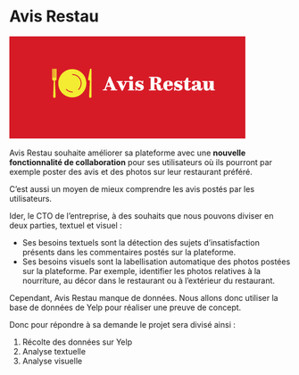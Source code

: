 # Avis Restau

![Logo Avis Restau](data/images/logo.png)

Avis Restau souhaite améliorer sa plateforme avec une **nouvelle fonctionnalité de collaboration** pour ses utilisateurs où ils pourront par exemple poster des avis et des photos sur leur restaurant préféré.

C’est aussi un moyen de mieux comprendre les avis postés par les utilisateurs.

Ider, le CTO de l’entreprise, à des souhaits que nous pouvons diviser en deux parties, textuel et visuel :
- Ses besoins textuels sont la détection des sujets d’insatisfaction présents dans les commentaires postés sur la plateforme.
- Ses besoins visuels sont la labellisation automatique des photos postées sur la plateforme. Par exemple, identifier les photos relatives à la nourriture, au décor dans le restaurant ou à l’extérieur du restaurant.

Cependant, Avis Restau manque de données. Nous allons donc utiliser la base de données de Yelp pour réaliser une preuve de concept.

Donc pour répondre à sa demande le projet sera divisé ainsi :
1. Récolte des données sur Yelp
2. Analyse textuelle
3. Analyse visuelle